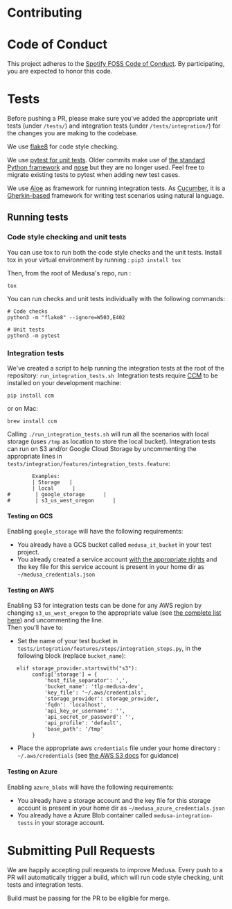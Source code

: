 Contributing
============

# Code of Conduct

This project adheres to the [Spotify FOSS Code of Conduct][code-of-conduct]. By participating, you are expected to honor this code.

[code-of-conduct]: CODE_OF_CONDUCT.md

# Tests

Before pushing a PR, please make sure you've added the appropriate unit tests (under `/tests/`) and integration tests (under `/tests/integration/`) for the changes you are making to the codebase.

We use [flake8](http://flake8.pycqa.org/en/latest/) for code style checking.  

We use [pytest for unit tests](http://pytest.readthedocs.io/en/latest/).
Older commits make use of [the standard Python framework](https://docs.python.org/3.6/library/unittest.html) and [nose](https://nose.readthedocs.io/en/latest/) but they are no longer used.
Feel free to migrate existing tests to pytest when adding new test cases.

We use [Aloe](https://aloe.readthedocs.io/en/latest/) as framework for running integration tests. As [Cucumber](https://cucumber.io/), it is a [Gherkin-based](https://cucumber.io/docs/gherkin/reference/) framework for writing test scenarios using natural language.

## Running tests

### Code style checking and unit tests

You can use tox to run both the code style checks and the unit tests.
Install tox in your virtual environment by running : `pip3 install tox`

Then, from the root of Medusa's repo, run : 

```
tox
```

You can run checks and unit tests individually with the following commands:

```
# Code checks
python3 -m "flake8" --ignore=W503,E402

# Unit tests
python3 -m pytest
```

### Integration tests

We've created a script to help running the integration tests at the root of the repository: `run_integration_tests.sh` 
Integration tests require [CCM](https://github.com/riptano/ccm) to be installed on your development machine:

```
pip install ccm
```

or on Mac:

```
brew install ccm
```

Calling `./run_integration_tests.sh` will run all the scenarios with local storage (uses `/tmp` as location to store the local bucket). 
Integration tests can run on S3 and/or Google Cloud Storage by uncommenting the appropriate lines in `tests/integration/features/integration_tests.feature`:

```
        Examples:
        | Storage   |
        | local      |
#        | google_storage      |
#        | s3_us_west_oregon      |
```

#### Testing on GCS

Enabling `google_storage` will have the following requirements:

* You already have a GCS bucket called `medusa_it_bucket` in your test project.
* You already created a service account [with the appropriate rights](docs/gcs_setup.md) and the key file for this service account is present in your home dir as `~/medusa_credentials.json`

#### Testing on AWS

Enabling S3 for integration tests can be done for any AWS region by changing `s3_us_west_oregon` to the appropriate value (see [the complete list here](https://github.com/apache/libcloud/blob/trunk/libcloud/storage/types.py#L87-L105)) and uncommenting the line.  
Then you'll have to:

* Set the name of your test bucket in `tests/integration/features/steps/integration_steps.py`, in the following block (replace `bucket_name`): 

```
   elif storage_provider.startswith("s3"):
        config['storage'] = {
            'host_file_separator': ',',
            'bucket_name': 'tlp-medusa-dev',
            'key_file': '~/.aws/credentials',
            'storage_provider': storage_provider,
            'fqdn': 'localhost',
            'api_key_or_username': '',
            'api_secret_or_password': '',
            'api_profile': 'default',
            'base_path': '/tmp'
        }
```        
* Place the appropriate aws `credentials` file under your home directory : `~/.aws/credentials` (see [the AWS S3 docs](docs/aws_s3_setup.md) for guidance)

#### Testing on Azure

Enabling `azure_blobs` will have the following requirements:

* You already have a storage account and the key file for this storage account is present in your home dir as `~/medusa_azure_credentials.json`
* You already have a Azure Blob container called `medusa-integration-tests` in your storage account.

# Submitting Pull Requests

We are happily accepting pull requests to improve Medusa.
Every push to a PR will automatically trigger a build, which will run code style checking, unit tests and integration tests.

Build must be passing for the PR to be eligible for merge.
